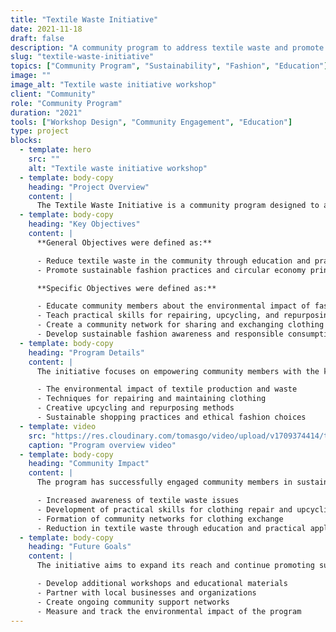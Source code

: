 ```yaml
---
title: "Textile Waste Initiative"
date: 2021-11-18
draft: false
description: "A community program to address textile waste and promote sustainable fashion practices."
slug: "textile-waste-initiative"
topics: ["Community Program", "Sustainability", "Fashion", "Education"]
image: ""
image_alt: "Textile waste initiative workshop"
client: "Community"
role: "Community Program"
duration: "2021"
tools: ["Workshop Design", "Community Engagement", "Education"]
type: project
blocks:
  - template: hero
    src: ""
    alt: "Textile waste initiative workshop"
  - template: body-copy
    heading: "Project Overview"
    content: |
      The Textile Waste Initiative is a community program designed to address the growing problem of textile waste and promote sustainable fashion practices within the community.
  - template: body-copy
    heading: "Key Objectives"
    content: |
      **General Objectives were defined as:**

      - Reduce textile waste in the community through education and practical workshops.
      - Promote sustainable fashion practices and circular economy principles.

      **Specific Objectives were defined as:**

      - Educate community members about the environmental impact of fast fashion.
      - Teach practical skills for repairing, upcycling, and repurposing clothing.
      - Create a community network for sharing and exchanging clothing items.
      - Develop sustainable fashion awareness and responsible consumption habits.
  - template: body-copy
    heading: "Program Details"
    content: |
      The initiative focuses on empowering community members with the knowledge and skills needed to make more sustainable fashion choices. Through a series of workshops and community events, participants learn about:

      - The environmental impact of textile production and waste
      - Techniques for repairing and maintaining clothing
      - Creative upcycling and repurposing methods
      - Sustainable shopping practices and ethical fashion choices
  - template: video
    src: "https://res.cloudinary.com/tomasgo/video/upload/v1709374414/tomas-master/videos/Profile_Textile_Waste_Initiative_Video_abksba.mp4"
    caption: "Program overview video"
  - template: body-copy
    heading: "Community Impact"
    content: |
      The program has successfully engaged community members in sustainable fashion practices, leading to:

      - Increased awareness of textile waste issues
      - Development of practical skills for clothing repair and upcycling
      - Formation of community networks for clothing exchange
      - Reduction in textile waste through education and practical application
  - template: body-copy
    heading: "Future Goals"
    content: |
      The initiative aims to expand its reach and continue promoting sustainable fashion practices throughout the community, with plans to:

      - Develop additional workshops and educational materials
      - Partner with local businesses and organizations
      - Create ongoing community support networks
      - Measure and track the environmental impact of the program
---
```

